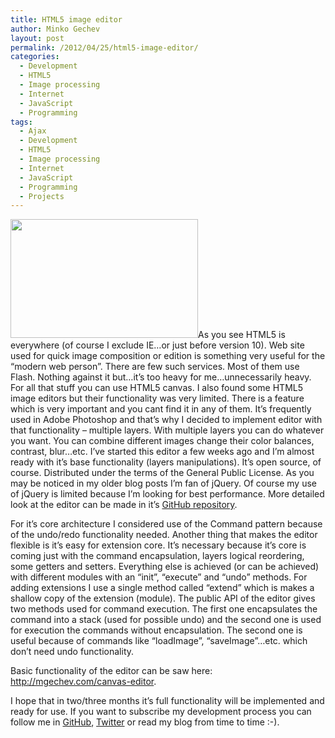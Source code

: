 ```yaml
---
title: HTML5 image editor
author: Minko Gechev
layout: post
permalink: /2012/04/25/html5-image-editor/
categories:
  - Development
  - HTML5
  - Image processing
  - Internet
  - JavaScript
  - Programming
tags:
  - Ajax
  - Development
  - HTML5
  - Image processing
  - Internet
  - JavaScript
  - Programming
  - Projects
---
```


[<img class="alignleft size-medium wp-image-122" title="html5editor" src="http://blog.mgechev.com/wp-content/uploads/2012/04/html5editor-300x190.png" alt="" width="300" height="190" />][1]As you see HTML5 is everywhere (of course I exclude IE&#8230;or just before version 10). Web site used for quick image composition or edition is something very useful for the &#8220;modern web person&#8221;. There are few such services. Most of them use Flash. Nothing against it but&#8230;it&#8217;s too heavy for me&#8230;unnecessarily heavy. For all that stuff you can use HTML5 canvas. I also found some HTML5 image editors but their functionality was very limited. There is a feature which is very important and you cant find it in any of them. It&#8217;s frequently used in Adobe Photoshop and that&#8217;s why I decided to implement editor with that functionality &#8211; multiple layers. With multiple layers you can do whatever you want. You can combine different images change their color balances, contrast, blur&#8230;etc. I&#8217;ve started this editor a few weeks ago and I&#8217;m almost ready with it&#8217;s base functionality (layers manipulations). It&#8217;s open source, of course. Distributed under the terms of the General Public License. As you may be noticed in my older blog posts I&#8217;m fan of jQuery. Of course my use of jQuery is limited because I&#8217;m looking for best performance. More detailed look at the editor can be made in it&#8217;s [GitHub repository][2].

For it&#8217;s core architecture I considered use of the Command pattern because of the undo/redo functionality needed. Another thing that makes the editor flexible is it&#8217;s easy for extension core. It&#8217;s necessary because it&#8217;s core is coming just with the command encapsulation, layers logical reordering, some getters and setters. Everything else is achieved (or can be achieved) with different modules with an &#8220;init&#8221;, &#8220;execute&#8221; and &#8220;undo&#8221; methods. For adding extensions I use a single method called &#8220;extend&#8221; which is makes a shallow copy of the extension (module). The public API of the editor gives two methods used for command execution. The first one encapsulates the command into a stack (used for possible undo) and the second one is used for execution the commands without encapsulation. The second one is useful because of commands like &#8220;loadImage&#8221;, &#8220;saveImage&#8221;&#8230;etc. which don&#8217;t need undo functionality.

Basic functionality of the editor can be saw here: <http://mgechev.com/canvas-editor>.

I hope that in two/three months it&#8217;s full functionality will be implemented and ready for use. If you want to subscribe my development process you can follow me in [GitHub][3], [Twitter][4] or read my blog from time to time :-).

 [1]: http://blog.mgechev.com/wp-content/uploads/2012/04/html5editor.png
 [2]: https://github.com/mgechev/image-editor "Image editor"
 [3]: https://github.com/mgechev
 [4]: http://twitter.com/mgechev